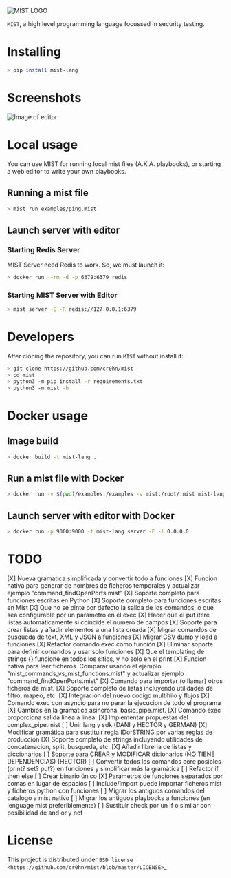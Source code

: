 ![MIST LOGO](https://raw.githubusercontent.com/cr0hn/mist/master/docs/source/_static/images/logo-250x250.png)


`MIST`, a high level programming language focussed in security testing.

# Installing

```bash
> pip install mist-lang
```

# Screenshots

![Image of editor](https://raw.githubusercontent.com/cr0hn/mist/master/docs/source/_static/images/MIST_Editor.png)

# Local usage

You can use MIST for running local mist files (A.K.A. playbooks), or starting a
web editor to write your own playbooks.

## Running a mist file

```bash
> mist run examples/ping.mist
```

## Launch server with editor

### Starting Redis Server

MIST Server need Redis to work. So, we must launch it:

```bash
> docker run --rm -d -p 6379:6379 redis
```

### Starting MIST Server with Editor

```bash
> mist server -E -R redis://127.0.0.1:6379
```

# Developers

After cloning the repository, you can run `MIST` without install it:

```bash
> git clone https://github.com/cr0hn/mist
> cd mist
> python3 -m pip install -r requirements.txt
> python3 -m mist -h
```

# Docker usage

## Image build

```bash
> docker build -t mist-lang .
```

## Run a mist file with Docker

```bash
> docker run -v $(pwd)/examples:/examples -v mist:/root/.mist mist-lang run examples/ping.mist
```

## Launch server with editor with Docker

```bash
> docker run -p 9000:9000 -t mist-lang server -E -l 0.0.0.0
```

# TODO

[X] Nueva gramatica simplificada y convertir todo a funciones
[X] Funcion nativa para generar de nombres de ficheros temporales y actualizar ejemplo "command_findOpenPorts.mist"
[X] Soporte completo para funciones escritas en Python
[X] Soporte completo para funciones escritas en Mist
[X] Que no se pinte por defecto la salida de los comandos, o que sea configurable por un parametro en el exec
[X] Hacer que el put itere listas automaticamente si coincide el numero de campos
[X] Soporte para crear listas y añadir elementos a una lista creada
[X] Migrar comandos de busqueda de text, XML y JSON a funciones
[X] Migrar CSV dump y load a funciones
[X] Refactor comando exec como función
[X] Eliminar soporte para definir comandos y usar solo funciones
[X] Que el templating de strings {} funcione en todos los sitios, y no solo en el print
[X] Funcion nativa para leer ficheros. Comparar usando el ejemplo "mist_commands_vs_mist_functions.mist" y actualizar ejemplo "command_findOpenPorts.mist"
[X] Comando para importar (o llamar) otros ficheros de mist.
[X] Soporte completo de listas incluyendo utilidades de filtro, mapeo, etc.
[X] Integración del nuevo codigo multihilo y flujos
[X] Comando exec con asyncio para no parar la ejecucion de todo el programa
[X] Cambios en la gramatica asincrona. basic_pipe.mist.
[X] Comando exec proporciona salida linea a linea.
[X] Implementar propuestas del complex_pipe.mist
[ ] Unir lang y sdk (DANI y HECTOR y GERMAN)
[X] Modificar gramática para sustituir regla IDorSTRING por varias reglas de producción
[X] Soporte completo de strings incluyendo utilidades de concatenacion, split, busqueda, etc.
[X] Añadir libreria de listas y diccionarios
[ ] Soporte para CREAR y MODIFICAR dicionarios (NO TIENE DEPENDENCIAS) (HECTOR)
[ ] Convertir todos los comandos core posibles (print? set? put?) en funciones y simplificar más la gramática
[ ] Refactor if then else
[ ] Crear binario único
[X] Parametros de funciones separados por comas en lugar de espacios
[ ] Include/Import puede importar ficheros mist y ficheros python con funciones
[ ] Migrar los antiguos comandos del catalogo a mist nativo
[ ] Migrar los antiguos playbooks a funciones (en lenguage mist preferiblemente)
[ ] Sustituir check por un if o similar con posibilidad de and or y not

# License

This project is distributed under `BSD license <https://github.com/cr0hn/mist/blob/master/LICENSE>`_
